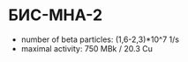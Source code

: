 БИС-МНА-2
=========

 + number of beta particles: (1,6-2,3)*10^7 1/s
 + maximal activity: 750 MBk / 20.3 Cu
 
